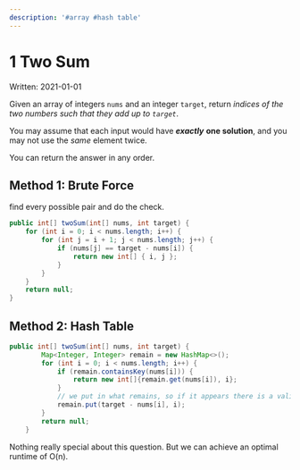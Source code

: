 ```yaml
---
description: '#array #hash table'
---
```


# 1 Two Sum

Written: 2021-01-01

Given an array of integers `nums` and an integer `target`, return _indices of the two numbers such that they add up to `target`_.

You may assume that each input would have _**exactly**_ **one solution**, and you may not use the _same_ element twice.

You can return the answer in any order.

## Method 1: Brute Force

find every possible pair and do the check.

```java
public int[] twoSum(int[] nums, int target) {
    for (int i = 0; i < nums.length; i++) {
        for (int j = i + 1; j < nums.length; j++) {
            if (nums[j] == target - nums[i]) {
                return new int[] { i, j };
            }
        }
    }
    return null;
}
```

## Method 2: Hash Table

```java
public int[] twoSum(int[] nums, int target) {
        Map<Integer, Integer> remain = new HashMap<>();
        for (int i = 0; i < nums.length; i++) {
            if (remain.containsKey(nums[i])) {
                return new int[]{remain.get(nums[i]), i};
            }
            // we put in what remains, so if it appears there is a valid pair
            remain.put(target - nums[i], i);
        }
        return null;
    }
```

Nothing really special about this question. But we can achieve an optimal runtime of O\(n\).

